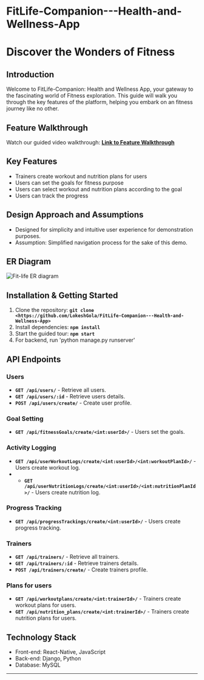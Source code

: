 # **FitLife-Companion---Health-and-Wellness-App**

# **Discover the Wonders of Fitness**

## **Introduction**

Welcome to FitLife-Companion: Health and Wellness App, your gateway to the fascinating world of Fitness exploration. This guide will walk you through the key features of the platform, helping you embark on an fitness journey like no other.


## **Feature Walkthrough**

Watch our guided video walkthrough: **[Link to Feature Walkthrough](https://youtu.be/sddJ-tszCSQ)**

## **Key Features**

- Trainers create workout and nutrition plans for users
- Users can set the goals for fitness purpose
- Users can select workout and nutrition plans according to the goal
- Users can track the progress 

## **Design Approach and Assumptions**

- Designed for simplicity and intuitive user experience for demonstration purposes.
- Assumption: Simplified navigation process for the sake of this demo.

## **ER Diagram**
![Fit-life ER diagram](https://github.com/LokeshGola/FitLife-Companion---Health-and-Wellness-App/assets/112959514/7c47216e-9ce9-4412-8b4a-f2a083be676a)

## **Installation & Getting Started**

1. Clone the repository: **`git clone <https://github.com/LokeshGola/FitLife-Companion---Health-and-Wellness-App>`**
2. Install dependencies: **`npm install`**
3. Start the guided tour: **`npm start`**
4. For backend, run 'python manage.py runserver'



## **API Endpoints**


### **Users**

- **`GET /api/users/`** - Retrieve all users.
- **`GET /api/users/:id`** - Retrieve users details.
- **`POST /api/users/create/`** - Create user profile.

### **Goal Setting**

- **`GET /api/fitnessGoals/create/<int:userId>/`** - Users set the goals.

### **Activity Logging**

- **`GET /api/userWorkoutLogs/create/<int:userId>/<int:workoutPlanId>/`** - Users create workout log.
- - **`GET /api/userNutritionLogs/create/<int:userId>/<int:nutritionPlanId>/`** - Users create nutrition log.

### **Progress Tracking**

- **`GET /api/progressTrackings/create/<int:userId>/`** - Users create progress tracking.

### **Trainers**

- **`GET /api/trainers/`** - Retrieve all trainers.
- **`GET /api/trainers/:id`** - Retrieve trainers details.
- **`POST /api/trainers/create/`** - Create trainers profile.

### **Plans for users**

- **`GET /api/workoutplans/create/<int:trainerId>/`** - Trainers create workout plans for users.
- **`GET /api/nutrition_plans/create/<int:trainerId>/`** - Trainers create nutrition plans for users.



## **Technology Stack**

- Front-end: React-Native, JavaScript
- Back-end: Django, Python
- Database: MySQL

---
